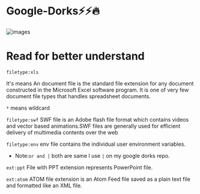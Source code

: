 # Google-Dorks⚡⚡🔥


![images](https://user-images.githubusercontent.com/66991901/108486622-752f6c80-72c8-11eb-9dfe-04ccdc901bac.jpg)

# Read for better understand

`filetype:xls` 

It's means An document file is the standard file extension for any document constructed in the Microsoft Excel software program. It is one of very few document file types that handles spreadsheet documents.

`*` means wildcard

`filetype:swf`
SWF file is an Adobe flash file format which contains videos and vector based animations.SWF files are generally used for efficient delivery of multimedia contents over the web

`filetype:env`
env file contains the individual user environment variables.

- Note:`or and |` both are same I use `|` on my google dorks repo.

`ext:ppt`
File with PPT extension represents PowerPoint file.

`ext:atom`
ATOM file extension is an Atom Feed file saved as a plain text file and formatted like an XML file.




